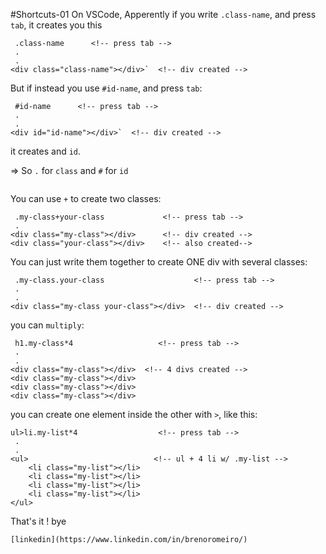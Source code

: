 #Shortcuts-01
On VSCode, Apperently if you write `.class-name`, and press `tab`,
it creates you this
```
 .class-name      <!-- press tab -->
 .
 .
<div class="class-name"></div>`  <!-- div created -->
```

But if instead you use `#id-name`, and press `tab`:
```
 #id-name      <!-- press tab -->
 .
 .
<div id="id-name"></div>`  <!-- div created -->
```
it creates and `id`.

=> So `.` for `class` and `#` for `id`

```
```

You can use `+` to create two classes:
```
 .my-class+your-class             <!-- press tab -->
 .
<div class="my-class"></div>      <!-- div created -->
<div class="your-class"></div>    <!-- also created-->
```

You can just write them together to create ONE div with several classes:
```
 .my-class.your-class                    <!-- press tab -->
 .
 .
<div class="my-class your-class"></div>  <!-- div created -->
```

you can `multiply`:
```
 h1.my-class*4                   <!-- press tab -->
 .
 .
<div class="my-class"></div>  <!-- 4 divs created -->
<div class="my-class"></div>  
<div class="my-class"></div>  
<div class="my-class"></div>  
```

you can create one element inside the other with `>`, like this:
```
ul>li.my-list*4                  <!-- press tab -->
 .
 .
<ul>                            <!-- ul + 4 li w/ .my-list -->
    <li class="my-list"></li>
    <li class="my-list"></li>
    <li class="my-list"></li>
    <li class="my-list"></li>
</ul> 
```

That's it !
bye

```
[linkedin](https://www.linkedin.com/in/brenoromeiro/)